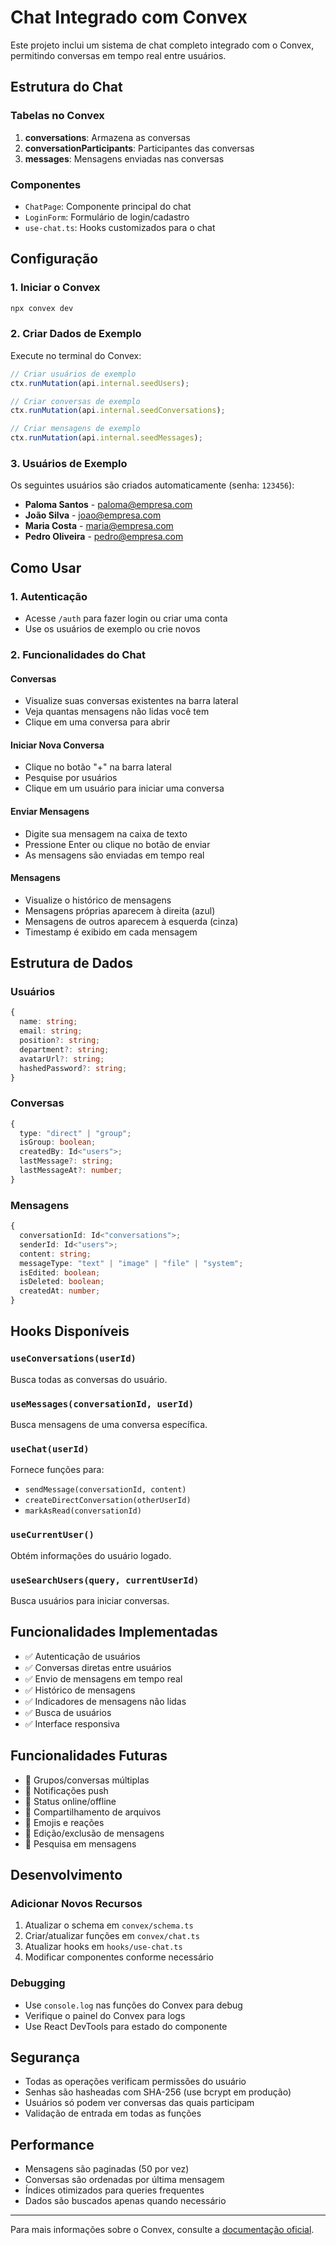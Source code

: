 # Chat Integrado com Convex

Este projeto inclui um sistema de chat completo integrado com o Convex, permitindo conversas em tempo real entre usuários.

## Estrutura do Chat

### Tabelas no Convex

1. **conversations**: Armazena as conversas
2. **conversationParticipants**: Participantes das conversas
3. **messages**: Mensagens enviadas nas conversas

### Componentes

- `ChatPage`: Componente principal do chat
- `LoginForm`: Formulário de login/cadastro
- `use-chat.ts`: Hooks customizados para o chat

## Configuração

### 1. Iniciar o Convex

```bash
npx convex dev
```

### 2. Criar Dados de Exemplo

Execute no terminal do Convex:

```javascript
// Criar usuários de exemplo
ctx.runMutation(api.internal.seedUsers);

// Criar conversas de exemplo
ctx.runMutation(api.internal.seedConversations);

// Criar mensagens de exemplo
ctx.runMutation(api.internal.seedMessages);
```

### 3. Usuários de Exemplo

Os seguintes usuários são criados automaticamente (senha: `123456`):

- **Paloma Santos** - paloma@empresa.com
- **João Silva** - joao@empresa.com
- **Maria Costa** - maria@empresa.com
- **Pedro Oliveira** - pedro@empresa.com

## Como Usar

### 1. Autenticação

- Acesse `/auth` para fazer login ou criar uma conta
- Use os usuários de exemplo ou crie novos

### 2. Funcionalidades do Chat

#### Conversas

- Visualize suas conversas existentes na barra lateral
- Veja quantas mensagens não lidas você tem
- Clique em uma conversa para abrir

#### Iniciar Nova Conversa

- Clique no botão "+" na barra lateral
- Pesquise por usuários
- Clique em um usuário para iniciar uma conversa

#### Enviar Mensagens

- Digite sua mensagem na caixa de texto
- Pressione Enter ou clique no botão de enviar
- As mensagens são enviadas em tempo real

#### Mensagens

- Visualize o histórico de mensagens
- Mensagens próprias aparecem à direita (azul)
- Mensagens de outros aparecem à esquerda (cinza)
- Timestamp é exibido em cada mensagem

## Estrutura de Dados

### Usuários

```typescript
{
  name: string;
  email: string;
  position?: string;
  department?: string;
  avatarUrl?: string;
  hashedPassword?: string;
}
```

### Conversas

```typescript
{
  type: "direct" | "group";
  isGroup: boolean;
  createdBy: Id<"users">;
  lastMessage?: string;
  lastMessageAt?: number;
}
```

### Mensagens

```typescript
{
  conversationId: Id<"conversations">;
  senderId: Id<"users">;
  content: string;
  messageType: "text" | "image" | "file" | "system";
  isEdited: boolean;
  isDeleted: boolean;
  createdAt: number;
}
```

## Hooks Disponíveis

### `useConversations(userId)`

Busca todas as conversas do usuário.

### `useMessages(conversationId, userId)`

Busca mensagens de uma conversa específica.

### `useChat(userId)`

Fornece funções para:

- `sendMessage(conversationId, content)`
- `createDirectConversation(otherUserId)`
- `markAsRead(conversationId)`

### `useCurrentUser()`

Obtém informações do usuário logado.

### `useSearchUsers(query, currentUserId)`

Busca usuários para iniciar conversas.

## Funcionalidades Implementadas

- ✅ Autenticação de usuários
- ✅ Conversas diretas entre usuários
- ✅ Envio de mensagens em tempo real
- ✅ Histórico de mensagens
- ✅ Indicadores de mensagens não lidas
- ✅ Busca de usuários
- ✅ Interface responsiva

## Funcionalidades Futuras

- 🔄 Grupos/conversas múltiplas
- 🔄 Notificações push
- 🔄 Status online/offline
- 🔄 Compartilhamento de arquivos
- 🔄 Emojis e reações
- 🔄 Edição/exclusão de mensagens
- 🔄 Pesquisa em mensagens

## Desenvolvimento

### Adicionar Novos Recursos

1. Atualizar o schema em `convex/schema.ts`
2. Criar/atualizar funções em `convex/chat.ts`
3. Atualizar hooks em `hooks/use-chat.ts`
4. Modificar componentes conforme necessário

### Debugging

- Use `console.log` nas funções do Convex para debug
- Verifique o painel do Convex para logs
- Use React DevTools para estado do componente

## Segurança

- Todas as operações verificam permissões do usuário
- Senhas são hasheadas com SHA-256 (use bcrypt em produção)
- Usuários só podem ver conversas das quais participam
- Validação de entrada em todas as funções

## Performance

- Mensagens são paginadas (50 por vez)
- Conversas são ordenadas por última mensagem
- Índices otimizados para queries frequentes
- Dados são buscados apenas quando necessário

---

Para mais informações sobre o Convex, consulte a [documentação oficial](https://docs.convex.dev/).
